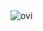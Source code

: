 <img src="https://github-readme-stats.vercel.app/api/top-langs?username=ruszalka&show_icons=true&locale=en&layout=compact&theme=chartreuse-dark" alt="ovi" />

<!--
**ruszalka/ruszalka** is a ✨ _special_ ✨ repository because its `README.md` (this file) appears on your GitHub profile.

Here are some ideas to get you started:

- 🔭 I’m currently working on ...
- 🌱 I’m currently learning ...
- 👯 I’m looking to collaborate on ...
- 🤔 I’m looking for help with ...
- 💬 Ask me about ...
- 📫 How to reach me: ...
- 😄 Pronouns: ...
- ⚡ Fun fact: ...
-->
